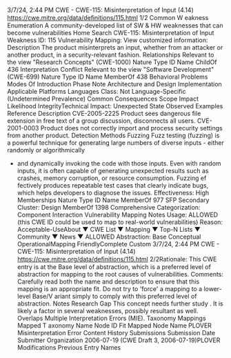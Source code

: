3/7/24, 2:44 PM CWE - CWE-115: Misinterpretation of Input (4.14)
https://cwe.mitre.org/data/deﬁnitions/115.html 1/2
Common W eakness Enumeration
A community-developed list of SW & HW weaknesses that can become
vulnerabilities
Home Search
CWE-115: Misinterpretation of Input
Weakness ID: 115
Vulnerability Mapping: 
View customized information:
 Description
The product misinterprets an input, whether from an attacker or another product, in a security-relevant fashion.
 Relationships
 Relevant to the view "Research Concepts" (CWE-1000)
Nature Type ID Name
ChildOf 436 Interpretation Conflict
 Relevant to the view "Software Development" (CWE-699)
Nature Type ID Name
MemberOf 438 Behavioral Problems
 Modes Of Introduction
Phase Note
Architecture and Design
Implementation
 Applicable Platforms
Languages
Class: Not Language-Specific (Undetermined Prevalence)
 Common Consequences
Scope Impact Likelihood
IntegrityTechnical Impact: Unexpected State
 Observed Examples
Reference Description
CVE-2005-2225 Product sees dangerous file extension in free text of a group discussion, disconnects all users.
CVE-2001-0003 Product does not correctly import and process security settings from another product.
 Detection Methods
Fuzzing
Fuzz testing (fuzzing) is a powerful technique for generating large numbers of diverse inputs - either randomly or algorithmically
- and dynamically invoking the code with those inputs. Even with random inputs, it is often capable of generating unexpected
results such as crashes, memory corruption, or resource consumption. Fuzzing ef fectively produces repeatable test cases that
clearly indicate bugs, which helps developers to diagnose the issues.
Effectiveness: High
 Memberships
Nature Type ID Name
MemberOf 977 SFP Secondary Cluster: Design
MemberOf 1398 Comprehensive Categorization: Component Interaction
 Vulnerability Mapping Notes
Usage: ALLOWED (this CWE ID could be used to map to real-world vulnerabilities)
Reason: Acceptable-UseAbout ▼ CWE List ▼ Mapping ▼ Top-N Lists ▼ Community ▼ News ▼
ALLOWED
Abstraction: Base
Conceptual OperationalMapping
FriendlyComplete Custom
3/7/24, 2:44 PM CWE - CWE-115: Misinterpretation of Input (4.14)
https://cwe.mitre.org/data/deﬁnitions/115.html 2/2Rationale:
This CWE entry is at the Base level of abstraction, which is a preferred level of abstraction for mapping to the root causes of
vulnerabilities.
Comments:
Carefully read both the name and description to ensure that this mapping is an appropriate fit. Do not try to 'force' a mapping to a
lower-level Base/V ariant simply to comply with this preferred level of abstraction.
 Notes
Research Gap
This concept needs further study . It is likely a factor in several weaknesses, possibly resultant as well. Overlaps Multiple
Interpretation Errors (MIE).
 Taxonomy Mappings
Mapped T axonomy Name Node ID Fit Mapped Node Name
PLOVER Misinterpretation Error
 Content History
 Submissions
Submission Date Submitter Organization
2006-07-19
(CWE Draft 3, 2006-07-19)PLOVER
 Modifications
 Previous Entry Names